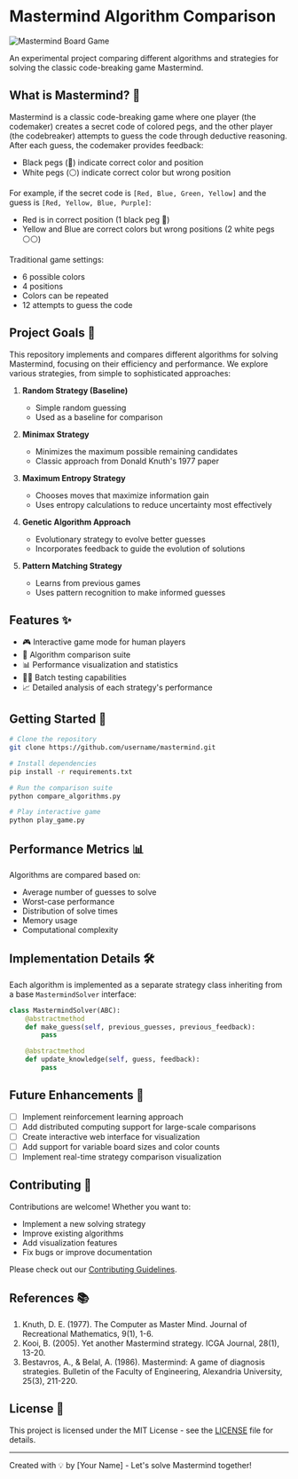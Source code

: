 # Mastermind Algorithm Comparison

![Mastermind Board Game](https://www.hasbro.com/common/productimages/en_IN/A3D0F2E3A4954E178138F27E2921F2DF/FE21BEFDC8F54E9498A6477D07D1E547.png)

An experimental project comparing different algorithms and strategies for solving the classic code-breaking game Mastermind.

## What is Mastermind? 🎯

Mastermind is a classic code-breaking game where one player (the codemaker) creates a secret code of colored pegs, and the other player (the codebreaker) attempts to guess the code through deductive reasoning. After each guess, the codemaker provides feedback:
- Black pegs (🔴) indicate correct color and position
- White pegs (⚪) indicate correct color but wrong position

For example, if the secret code is `[Red, Blue, Green, Yellow]` and the guess is `[Red, Yellow, Blue, Purple]`:
- Red is in correct position (1 black peg 🔴)
- Yellow and Blue are correct colors but wrong positions (2 white pegs ⚪⚪)

Traditional game settings:
- 6 possible colors
- 4 positions
- Colors can be repeated
- 12 attempts to guess the code

## Project Goals 🎯

This repository implements and compares different algorithms for solving Mastermind, focusing on their efficiency and performance. We explore various strategies, from simple to sophisticated approaches:

1. **Random Strategy (Baseline)**
   - Simple random guessing
   - Used as a baseline for comparison

2. **Minimax Strategy**
   - Minimizes the maximum possible remaining candidates
   - Classic approach from Donald Knuth's 1977 paper

3. **Maximum Entropy Strategy**
   - Chooses moves that maximize information gain
   - Uses entropy calculations to reduce uncertainty most effectively

4. **Genetic Algorithm Approach**
   - Evolutionary strategy to evolve better guesses
   - Incorporates feedback to guide the evolution of solutions

5. **Pattern Matching Strategy**
   - Learns from previous games
   - Uses pattern recognition to make informed guesses

## Features ✨

- 🎮 Interactive game mode for human players
- 🤖 Algorithm comparison suite
- 📊 Performance visualization and statistics
- 🏃‍♂️ Batch testing capabilities
- 📈 Detailed analysis of each strategy's performance

## Getting Started 🚀

```bash
# Clone the repository
git clone https://github.com/username/mastermind.git

# Install dependencies
pip install -r requirements.txt

# Run the comparison suite
python compare_algorithms.py

# Play interactive game
python play_game.py
```

## Performance Metrics 📊

Algorithms are compared based on:

- Average number of guesses to solve
- Worst-case performance
- Distribution of solve times
- Memory usage
- Computational complexity

## Implementation Details 🛠️

Each algorithm is implemented as a separate strategy class inheriting from a base `MastermindSolver` interface:

```python
class MastermindSolver(ABC):
    @abstractmethod
    def make_guess(self, previous_guesses, previous_feedback):
        pass

    @abstractmethod
    def update_knowledge(self, guess, feedback):
        pass
```

## Future Enhancements 🔮

- [ ] Implement reinforcement learning approach
- [ ] Add distributed computing support for large-scale comparisons
- [ ] Create interactive web interface for visualization
- [ ] Add support for variable board sizes and color counts
- [ ] Implement real-time strategy comparison visualization

## Contributing 🤝

Contributions are welcome! Whether you want to:
- Implement a new solving strategy
- Improve existing algorithms
- Add visualization features
- Fix bugs or improve documentation

Please check out our [Contributing Guidelines](CONTRIBUTING.md).

## References 📚

1. Knuth, D. E. (1977). The Computer as Master Mind. Journal of Recreational Mathematics, 9(1), 1-6.
2. Kooi, B. (2005). Yet another Mastermind strategy. ICGA Journal, 28(1), 13-20.
3. Bestavros, A., & Belal, A. (1986). Mastermind: A game of diagnosis strategies. Bulletin of the Faculty of Engineering, Alexandria University, 25(3), 211-220.

## License 📄

This project is licensed under the MIT License - see the [LICENSE](LICENSE) file for details.

---

Created with 💡 by [Your Name] - Let's solve Mastermind together!
